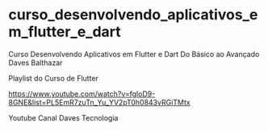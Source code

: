 # curso_desenvolvendo_aplicativos_em_flutter_e_dart

Curso Desenvolvendo Aplicativos em Flutter e Dart 
Do Básico ao Avançado
Daves Balthazar

Playlist do Curso de Flutter

https://www.youtube.com/watch?v=fgloD9-8GNE&list=PL5EmR7zuTn_Yu_YV2pT0h0843vRGiTMtx

Youtube Canal Daves Tecnologia
